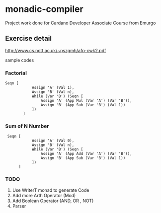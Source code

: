 # monadic-compiler
Project work done for Cardano Developer Associate Course  from Emurgo

## Exercise detail
http://www.cs.nott.ac.uk/~pszgmh/afp-cwk2.pdf

sample codes 
### Factorial
```
Seqn [
            Assign 'A' (Val 1), 
            Assign 'B' (Val n),
            While (Var 'B') (Seqn [
                Assign 'A' (App Mul (Var 'A') (Var 'B')),
                Assign 'B' (App Sub (Var 'B') (Val 1))
            ])
        ]
```

### Sum of N Number
```
 Seqn [
            Assign 'A' (Val 0),
            Assign 'B' (Val n),
            While (Var 'B') (Seqn [ 
                Assign 'A' (App Add (Var 'A') (Var 'B')),
                Assign 'B' (App Sub (Var 'B') (Val 1))
            ])
      ]
```

### TODO
1. Use WriterT monad to generate Code 
2. Add more Arth Operator (Mod)
3. Add Boolean Operator (AND, OR , NOT) 
4. Parser

